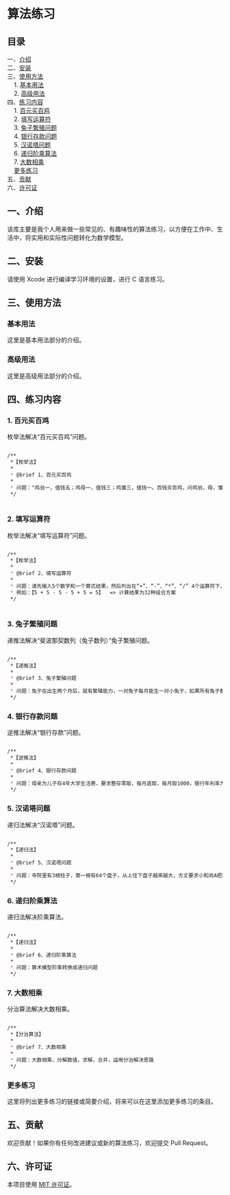 # 算法练习

## 目录
一、[介绍](#一介绍)  
二、[安装](#二安装)  
三、[使用方法](#三使用方法)  
&nbsp;&nbsp;&nbsp;&nbsp;1. [基本用法](#基本用法)  
&nbsp;&nbsp;&nbsp;&nbsp;2. [高级用法](#高级用法)  
四、[练习内容](#四练习内容)  
&nbsp;&nbsp;&nbsp;&nbsp;1. [百元买百鸡](#1-百元买百鸡)   
&nbsp;&nbsp;&nbsp;&nbsp;2. [填写运算符](#2-填写运算符)   
&nbsp;&nbsp;&nbsp;&nbsp;3. [兔子繁殖问题](#3-兔子繁殖问题)   
&nbsp;&nbsp;&nbsp;&nbsp;4. [银行存款问题](#4-银行存款问题)   
&nbsp;&nbsp;&nbsp;&nbsp;5. [汉诺塔问题](#5-汉诺塔问题)   
&nbsp;&nbsp;&nbsp;&nbsp;6. [递归阶乘算法](#6-递归阶乘算法)   
&nbsp;&nbsp;&nbsp;&nbsp;7. [大数相乘](#7-大数相乘)    
&nbsp;&nbsp;&nbsp;&nbsp;[更多练习](#更多练习)  
五、[贡献](#五贡献)  
六、[许可证](#六许可证)  

## 一、介绍
该库主要是我个人用来做一些常见的、有趣味性的算法练习，以方便在工作中、生活中，将实用和实际性问题转化为数学模型。

## 二、安装
请使用 Xcode 进行编译学习环境的设置，进行 C 语言练习。

## 三、使用方法

### 基本用法
这里是基本用法部分的介绍。

### 高级用法
这里是高级用法部分的介绍。

## 四、练习内容

### 1. 百元买百鸡
枚举法解决“百元买百鸡”问题。
```markdown

/**
 *【枚举法】
 *
 * @brief 1、百元买百鸡
 *
 * 问题："鸡翁一，值钱五；鸡母一，值钱三；鸡雏三，值钱一。百钱买百鸡，问鸡翁，母，雏各几何？"
 */
 
```

### 2. 填写运算符
枚举法解决“填写运算符”问题。
```markdown

/**
 *【枚举法】
 *
 * @brief 2、填写运算符
 *
 * 问题：请先输入5个数字和一个算式结果，然后列出在“+”、“-”、“*”、“/” 4个运算符下，使等式成立的方案。
 * 例如：【5 + 5 - 5 - 5 + 5 = 5】  => 计算结果为32种组合方案
 */
 
```

### 3. 兔子繁殖问题
递推法解决“斐波那契数列（兔子数列）”兔子繁殖问题。
```markdown

/**
 *【递推法】
 *
 * @brief 3、兔子繁殖问题
 *
 * 问题：兔子在出生两个月后，就有繁殖能力，一对兔子每月能生一对小兔子，如果所有兔子都不死，那么一年后可以繁殖多少对兔子？
 */

```

### 4. 银行存款问题
逆推法解决“银行存款”问题。
```markdown

/**
 *【逆推法】
 *
 * @brief 4、银行存款问题
 *
 * 问题：母亲为儿子存4年大学生活费，要求整存零取，每月底取，每月取1000，银行年利率为1.71%，则至少需要存入多少？
 */

```

### 5. 汉诺塔问题
递归法解决“汉诺塔”问题。
```markdown

/**
 *【递归法】
 *
 * @brief 5、汉诺塔问题
 *
 * 问题：寺院里有3根柱子，第一根有64个盘子，从上往下盘子越来越大，方丈要求小和尚A把这64个盘子全部移动到第三根柱子上。要求始终只能小盘子压着大盘子，且每次只能移动一个。
 */

```

### 6. 递归阶乘算法
递归法解决阶乘算法。
```markdown

/**
 *【递归法】
 *
 * @brief 6、递归阶乘算法
 *
 * 问题：算术模型阶乘转换成递归问题
 */

```

### 7. 大数相乘
分治算法解决大数相乘。
```markdown

/**
 *【分治算法】
 *
 * @brief 7、大数相乘
 *
 * 问题：大数相乘，分解数值，求解，合并，运用分治解决思路
 */

```

### 更多练习
这里将列出更多练习的链接或简要介绍，将来可以在这里添加更多练习的条目。

## 五、贡献
欢迎贡献！如果你有任何改进建议或新的算法练习，欢迎提交 Pull Request。

## 六、许可证
本项目使用 [MIT 许可证](LICENSE)。

